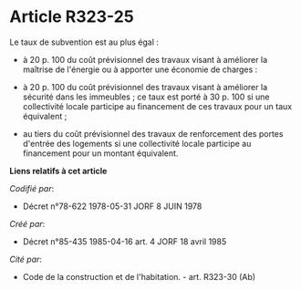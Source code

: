 # Article R323-25

Le taux de subvention est au plus égal :

- à 20 p. 100 du coût prévisionnel des travaux visant à améliorer la maîtrise de l'énergie ou à apporter une économie de
charges :

- à 20 p. 100 du coût prévisionnel des travaux visant à améliorer la sécurité dans les immeubles ; ce taux est porté à 30 p.
100 si une collectivité locale participe au financement de ces travaux pour un taux équivalent ;

- au tiers du coût prévisionnel des travaux de renforcement des portes d'entrée des logements si une collectivité locale
participe au financement pour un montant équivalent.

**Liens relatifs à cet article**

_Codifié par_:

  - Décret n°78-622 1978-05-31 JORF 8 JUIN 1978

_Créé par_:

  - Décret n°85-435 1985-04-16 art. 4 JORF 18 avril 1985

_Cité par_:

  - Code de la construction et de l'habitation. - art. R323-30 (Ab)
